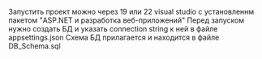 Запустить проект можно через 19 или 22 visual studio с установленнм пакетом "ASP.NET и разработка веб-приложений"
Перед запуском нужно создать БД и указать connection string к ней в файле appsettings.json
Схема БД прилагается и находится в файле DB_Schema.sql